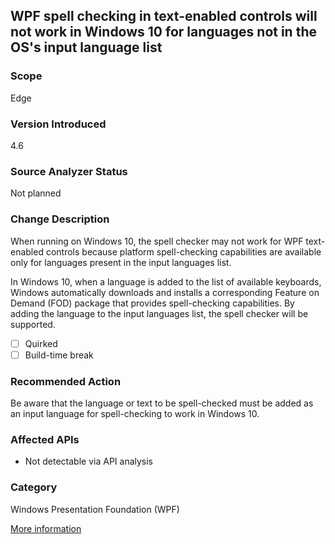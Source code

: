 ## WPF spell checking in text-enabled controls will not work in Windows 10 for languages not in the OS's input language list

### Scope
Edge

### Version Introduced
4.6

### Source Analyzer Status
Not planned

### Change Description
When running on Windows 10, the spell checker may not work for WPF text-enabled controls because platform spell-checking capabilities are available only for languages present in the input languages list. 

In Windows 10, when a language is added to the list of available keyboards, Windows automatically downloads and installs a corresponding Feature on Demand (FOD) package that provides spell-checking capabilities. By adding the language to the input languages list, the spell checker will be supported. 

- [ ] Quirked
- [ ] Build-time break

### Recommended Action
Be aware that the language or text to be spell-checked must be added as an input language for spell-checking to work in Windows 10.

### Affected APIs
* Not detectable via API analysis

### Category
Windows Presentation Foundation (WPF)

[More information](https://msdn.microsoft.com/en-us/library/dn833125(v=vs.110).aspx#WPF)

<!-- breaking change id: 136 -->
